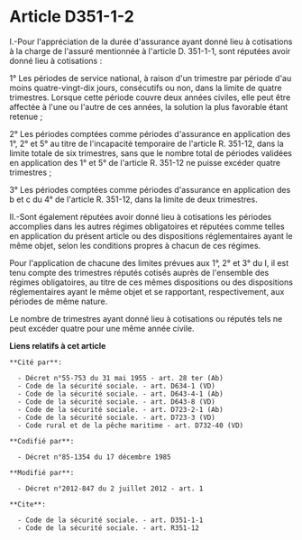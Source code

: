 # Article D351-1-2

I.-Pour l'appréciation de la durée d'assurance ayant donné lieu à cotisations à la charge de l'assuré mentionnée à l'article
D. 351-1-1, sont réputées avoir donné lieu à cotisations : 

1° Les périodes de service national, à raison d'un trimestre par période d'au moins quatre-vingt-dix jours, consécutifs ou
non, dans la limite de quatre trimestres. Lorsque cette période couvre deux années civiles, elle peut être affectée à l'une
ou l'autre de ces années, la solution la plus favorable étant retenue ; 

2° Les périodes comptées comme périodes d'assurance en application des 1°, 2° et 5° au titre de l'incapacité temporaire de
l'article R. 351-12, dans la limite totale de six trimestres, sans que le nombre total de périodes validées en application
des 1° et 5° de l'article R. 351-12 ne puisse excéder quatre trimestres ; 

3° Les périodes comptées comme périodes d'assurance en application des b et c du 4° de l'article R. 351-12, dans la limite de
deux trimestres. 

II.-Sont également réputées avoir donné lieu à cotisations les périodes accomplies dans les autres régimes obligatoires et
réputées comme telles en application du présent article ou des dispositions réglementaires ayant le même objet, selon les
conditions propres à chacun de ces régimes. 

Pour l'application de chacune des limites prévues aux 1°, 2° et 3° du I, il est tenu compte des trimestres réputés cotisés
auprès de l'ensemble des régimes obligatoires, au titre de ces mêmes dispositions ou des dispositions réglementaires ayant le
même objet et se rapportant, respectivement, aux périodes de même nature. 

Le nombre de trimestres ayant donné lieu à cotisations ou réputés tels ne peut excéder quatre pour une même année civile.

**Liens relatifs à cet article**

	**Cité par**:

	  - Décret n°55-753 du 31 mai 1955 - art. 28 ter (Ab)
	  - Code de la sécurité sociale. - art. D634-1 (VD)
	  - Code de la sécurité sociale. - art. D643-4-1 (Ab)
	  - Code de la sécurité sociale. - art. D643-8 (VD)
	  - Code de la sécurité sociale. - art. D723-2-1 (Ab)
	  - Code de la sécurité sociale. - art. D723-3 (VD)
	  - Code rural et de la pêche maritime - art. D732-40 (VD)

	**Codifié par**:

	  - Décret n°85-1354 du 17 décembre 1985

	**Modifié par**:

	  - Décret n°2012-847 du 2 juillet 2012 - art. 1

	**Cite**:

	  - Code de la sécurité sociale. - art. D351-1-1
	  - Code de la sécurité sociale. - art. R351-12
